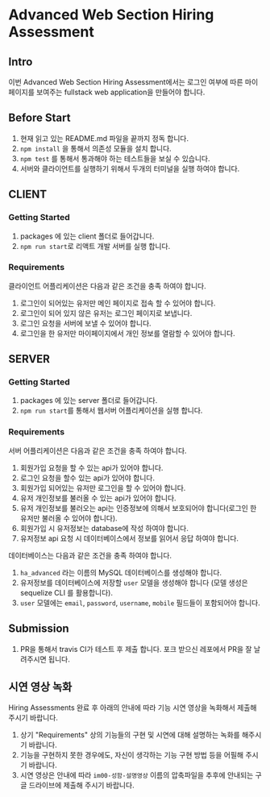 # Advanced Web Section Hiring Assessment

## Intro

이번 Advanced Web Section Hiring Assessment에서는 로그인 여부에 따른 마이페이지를 보여주는 fullstack web application을 만들어야 합니다.

## Before Start

1. 현재 읽고 있는 README.md 파일을 끝까지 정독 합니다.
2. `npm install` 을 통해서 의존성 모듈을 설치 합니다.
3. `npm test` 를 통해서 통과해야 하는 테스트들을 보실 수 있습니다.
4. 서버와 클라이언트를 실행하기 위해서 두개의 터미널을 실행 하여야 합니다.

## CLIENT

### Getting Started

1. packages 에 있는 client 폴더로 들어갑니다.
2. `npm run start`로 리액트 개발 서버를 실행 합니다.

### Requirements

클라이언트 어플리케이션은 다음과 같은 조건을 충족 하여야 합니다.

1. 로그인이 되어있는 유저만 메인 페이지로 접속 할 수 있어야 합니다.
2. 로그인이 되어 있지 않은 유저는 로그인 페이지로 보냅니다.
3. 로그인 요청을 서버에 보낼 수 있어야 합니다.
4. 로그인을 한 유저만 마이페이지에서 개인 정보를 열람할 수 있어야 합니다.

## SERVER

### Getting Started

1. packages 에 있는 server 폴더로 들어갑니다.
2. `npm run start`를 통해서 웹서버 어플리케이션을 실행 합니다.

### Requirements

서버 어플리케이션은 다음과 같은 조건을 충족 하여야 합니다.

1. 회원가입 요청을 할 수 있는 api가 있어야 합니다.
2. 로그인 요청을 할수 있는 api가 있어야 합니다.
3. 회원가입 되어있는 유저만 로그인을 할 수 있어야 합니다.
4. 유저 개인정보를 불러올 수 있는 api가 있어야 합니다.
5. 유저 개인정보를 불러오는 api는 인증정보에 의해서 보호되어야 합니다(로그인 한 유저만 불러올 수 있어야 합니다).
6. 회원가입 시 유저정보는 database에 작성 하여야 합니다.
7. 유저정보 api 요청 시 데이터베이스에서 정보를 읽어서 응답 하여야 합니다.

데이터베이스는 다음과 같은 조건을 충족 하여야 합니다.

1. `ha_advanced` 라는 이름의 MySQL 데이터베이스를 생성해야 합니다.
2. 유저정보를 데이터베이스에 저장할 `user` 모델을 생성해야 합니다 (모델 생성은 sequelize CLI 를 활용합니다).
3. `user` 모델에는 `email`, `password`, `username`, `mobile` 필드들이 포함되어야 합니다.

## Submission

1. PR을 통해서 travis CI가 테스트 후 제출 합니다. 포크 받으신 레포에서 PR을 잘 날려주시면 됩니다.

## 시연 영상 녹화

Hiring Assessments 완료 후 아래의 안내에 따라 기능 시연 영상을 녹화해서 제출해 주시기 바랍니다.

1. 상기 "Requirements" 상의 기능들의 구현 및 시연에 대해 설명하는 녹화를 해주시기 바랍니다.
2. 기능을 구현하지 못한 경우에도, 자신이 생각하는 기능 구현 방법 등을 어필해 주시기 바랍니다.
3. 시연 영상은 안내에 따라 `im00-성함-설명영상` 이름의 압축파일을 추후에 안내되는 구글 드라이브에 제출해 주시기 바랍니다.
